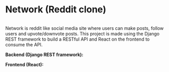 # Network (Reddit clone)


[![]()](https://www.youtube.com/watch?v=FMiidDY_lcs&ab_channel=TomasNewton)

Network is reddit like social media site where users can make posts, follow users and upvote/downvote posts. This project is made using the Django REST framework to build a RESTful API and React on the frontend to consume the API. 

**Backend (Django REST framework):** 

**Frontend (React):** 
